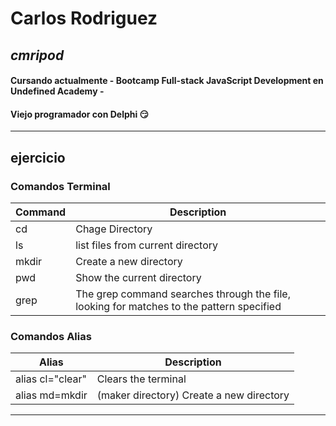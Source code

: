 # Carlos Rodriguez
## _cmripod_

#### Cursando actualmente - Bootcamp Full-stack JavaScript Development en **Undefined Academy** -

#### Viejo programador con Delphi 😏

---
## ejercicio

### Comandos Terminal

| Command | Description                                                                              |
| ------- | ---------------------------------------------------------------------------------------- |
| cd      | Chage Directory                                                                          |
| ls      | list files from current directory                                                        |
| mkdir   | Create a new directory                                                                   |
| pwd     | Show the current directory                                                               |
| grep    | The grep command searches through the file, looking for matches to the pattern specified |

### Comandos Alias
| Alias            | Description                              |
| ---------------- |------------------------------------------|
| alias cl="clear" | Clears the terminal                      |
| alias md=mkdir   | (maker directory) Create a new directory |

---

